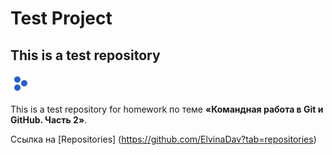 # Test Project

## This is a test repository 
![Логотип](img/NeuroStartUpIcon.png)

This is a test repository for homework по теме **«Командная работа в Git и GitHub. Часть 2»**.


Ссылка на [Repositories] (https://github.com/ElvinaDav?tab=repositories)